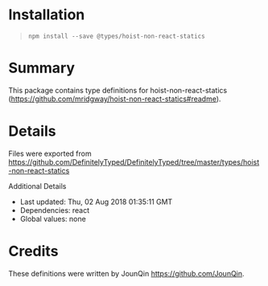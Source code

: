 # Installation
> `npm install --save @types/hoist-non-react-statics`

# Summary
This package contains type definitions for hoist-non-react-statics (https://github.com/mridgway/hoist-non-react-statics#readme).

# Details
Files were exported from https://github.com/DefinitelyTyped/DefinitelyTyped/tree/master/types/hoist-non-react-statics

Additional Details
 * Last updated: Thu, 02 Aug 2018 01:35:11 GMT
 * Dependencies: react
 * Global values: none

# Credits
These definitions were written by JounQin <https://github.com/JounQin>.
